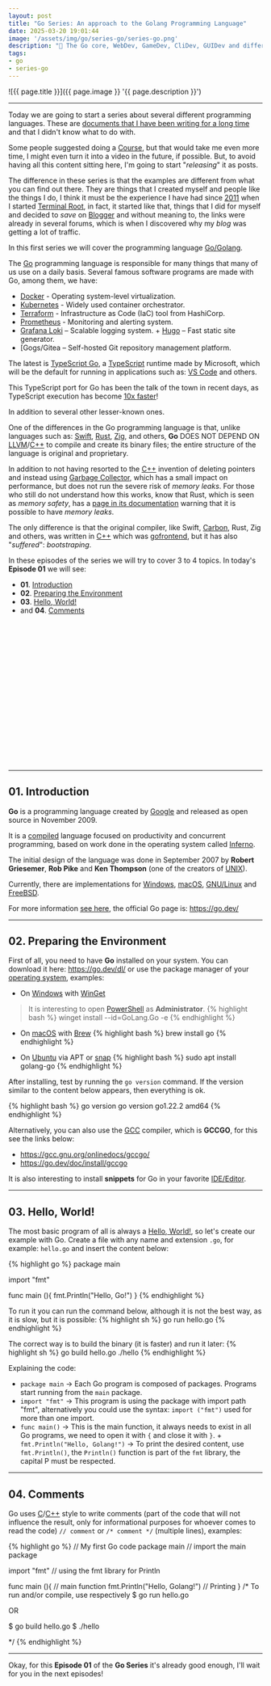 ```yaml
---
layout: post
title: "Go Series: An approach to the Golang Programming Language"
date: 2025-03-20 19:01:44
image: '/assets/img/go/series-go/series-go.png'
description: "🐹 The Go core, WebDev, GameDev, CliDev, GUIDev and different examples."
tags:
- go
- series-go
---
```


![{{ page.title }}]({{ page.image }} '{{ page.description }}')

---

Today we are going to start a series about several different programming languages. These are [documents that I have been writing for a long time](https://x.com/TerminalRootTV/status/1788013077092352384) and that I didn't know what to do with.

Some people suggested doing a [Course](https://terminalroot.com.br/cursos), but that would take me even more time, I might even turn it into a video in the future, if possible. But, to avoid having all this content sitting here, I'm going to start "*releasing*" it as posts.

The difference in these series is that the examples are different from what you can find out there. They are things that I created myself and people like the things I do, I think it must be the experience I have had since [2011](https://terminalroot.com.br/2011/10/ola-mundo.html) when I started [Terminal Root](https://terminalroot.com.br/), in fact, it started like that, things that I did for myself and decided to *save* on [Blogger](https://cpp-terminal.blogspot.com/) and without meaning to, the links were already in several forums, which is when I discovered why my *blog* was getting a lot of traffic.

In this first series we will cover the programming language [Go/Golang](https://terminalroot.com/tags#go).

The [Go](https://terminalroot.com/tags#go) programming language is responsible for many things that many of us use on a daily basis. Several famous software programs are made with Go, among them, we have:

+ [Docker](https://terminalroot.com/tags#docker) - Operating system-level virtualization.
+ [Kubernetes](https://kubernetes.io/) - Widely used container orchestrator.
+ [Terraform](https://www.terraform.io/) - Infrastructure as Code (IaC) tool from HashiCorp.
+ [Prometheus](https://prometheus.io/) - Monitoring and alerting system.
+ [Grafana Loki](https://grafana.com/oss/loki/) – Scalable logging system. + [Hugo](https://gohugo.io/) – Fast static site generator.
+ [Gogs/Gitea – Self-hosted Git repository management platform.

The latest is [TypeScript Go](https://github.com/microsoft/typescript-go), a [TypeScript](https://terminalroot.com/tags#typescript) runtime made by Microsoft, which will be the default for running in applications such as: [VS Code](https://terminalroot.com/tags#vscode) and others.

This TypeScript port for Go has been the talk of the town in recent days, as TypeScript execution has become [10x faster](https://www.youtube.com/watch?v=pNlq-EVld70)!

In addition to several other lesser-known ones.

One of the differences in the Go programming language is that, unlike languages ​​such as: [Swift](https://terminalroot.com/tags#swift), [Rust](https://terminalroot.com/tags#rust), [Zig](https://terminalroot.com/tags#zig), and others, **Go** DOES NOT DEPEND ON [LLVM](https://terminalroot.com/tags#llvm)/[C++](https://terminalroot.com.br/tags#cpp) to compile and create its binary files; the entire structure of the language is original and proprietary.

In addition to not having resorted to the [C++](https://terminalroot.com/tags#cpp) invention of deleting pointers and instead using [Garbage Collector](https://en.wikipedia.org/wiki/Garbage_collection_(computer_science)), which has a small impact on performance, but does not run the severe risk of *memory leaks*. For those who still do not understand how this works, know that Rust, which is seen as *memory safety*, has a [page in its documentation](https://doc.rust-lang.org/book/ch15-06-reference-cycles.html) warning that it is possible to have *memory leaks*.

The only difference is that the original compiler, like Swift, [Carbon](https://terminalroot.com/how-to-install-carbon-language-in-ubuntu-and-first-steps/), Rust, Zig and others, was written in [C++](https://terminalroot.com/tags#cpp) which was [gofrontend](https://github.com/golang/gofrontend), but it has also "*suffered*": *bootstraping*.

In these episodes of the series we will try to cover 3 to 4 topics. In today's **Episode 01** we will see:

+ **01**. [Introduction](#01-introduction)
+ **02**. [Preparing the Environment](#02-preparing-the-environment)
+ **03**. [Hello, World!](#03-hello-world)
+ and **04**. [Comments](#04-comments)


<!-- SQUARE - GAMES ROOT -->
<script async src="//pagead2.googlesyndication.com/pagead/js/adsbygoogle.js"></script>
<ins class="adsbygoogle"
style="display:inline-block;width:336px;height:280px"
data-ad-client="ca-pub-2838251107855362"
data-ad-slot="5351066970"></ins>
<script>
(adsbygoogle = window.adsbygoogle || []).push({});
</script>

---

## 01. Introduction
**Go** is a programming language created by [Google](https://google.com/) and released as open source in November 2009.

It is a [compiled](https://terminalroot.com/list-of-top-10-c-cpp-compilers/) language focused on productivity and concurrent programming, based on work done in the operating system called [Inferno](https://terminalroot.com.br/2020/09/conheca-o-inferno.html).

The initial design of the language was done in September 2007 by **Robert Griesemer**, **Rob Pike** and **Ken Thompson** (one of the creators of [UNIX](https://terminalroot.com/tags#unix)).

Currently, there are implementations for [Windows](https://terminalroot.com/tags#windows), [macOS](https://terminalroot.com/tags#macos), [GNU/Linux](https://terminalroot.com/tags#gnulinux) and [FreeBSD](https://terminalroot.com/tags#freebsd).

For more information [see here](https://en.wikipedia.org/wiki/Go_(programming_language)), the official Go page is: <https://go.dev/>

---

## 02. Preparing the Environment
First of all, you need to have **Go** installed on your system. You can download it here: <https://go.dev/dl/> or use the package manager of your [operating system](https://terminalroot.com/tags#so), examples:

+ On [Windows](https://terminalroot.com/tags#windows) with [WinGet](https://winstall.app/apps/GoLang.Go)
> It is interesting to open [PowerShell](https://terminalroot.com/tags#powershell) as **Administrator**. 
{% highlight bash %}
winget install --id=GoLang.Go -e
{% endhighlight %}

+ On [macOS](https://terminalroot.com/tags#macOS) with [Brew](https://formulae.brew.sh/formula/go)
{% highlight bash %}
brew install go
{% endhighlight %}

+ On [Ubuntu]() via APT or [snap](https://snapcraft.io/go)
{% highlight bash %}
sudo apt install golang-go
{% endhighlight %}

After installing, test by running the `go version` command. If the version similar to the content below appears, then everything is ok.

{% highlight bash %}
go version
go version go1.22.2 amd64
{% endhighlight %}

Alternatively, you can also use the [GCC](https://terminalroot.com/tags#gcc) compiler, which is **GCCGO**, for this see the links below:
+ <https://gcc.gnu.org/onlinedocs/gccgo/>
+ <https://go.dev/doc/install/gccgo>

It is also interesting to install **snippets** for Go in your favorite [IDE/Editor](https://terminalroot.com/tags#editors).

---

## 03. Hello, World! 
The most basic program of all is always a [Hello, World!](https://terminalroot.com/hello-world-in-25-programming-languages-proposal-docs-and-links/), so let's create our example with Go. Create a file with any name and extension `.go`, for example: `hello.go` and insert the content below:

{% highlight go %}
package main

import "fmt"

func main (){
fmt.Println("Hello, Go!")
}
{% endhighlight %}

To run it you can run the command below, although it is not the best way, as it is slow, but it is possible:
{% highlight sh %}
go run hello.go
{% endhighlight %}

The correct way is to build the binary (it is faster) and run it later:
{% highlight sh %}
go build hello.go
./hello
{% endhighlight %}

Explaining the code:
+ `package main` → Each Go program is composed of packages. Programs start running from the `main` package.
+ `import "fmt"` → This program is using the package with import path "fmt", alternatively you could use the syntax: `import ("fmt")` used for more than one import.
+ `func main()` → This is the main function, it always needs to exist in all Go programs, we need to open it with `{` and close it with `}`. + `fmt.Println("Hello, Golang!")` → To print the desired content, use `fmt.Println()`, the `Println()` function is part of the `fmt` library, the capital P must be respected.


<!-- RECTANGLE 2 - OnParagragraph -->
<script async src="//pagead2.googlesyndication.com/pagead/js/adsbygoogle.js"></script>
<ins class="adsbygoogle"
style="display:block; text-align:center;"
data-ad-layout="in-article"
data-ad-format="fluid"
data-ad-client="ca-pub-2838251107855362"
data-ad-slot="8549252987"></ins>
<script>
(adsbygoogle = window.adsbygoogle || []).push({});
</script>

---

## 04. Comments
Go uses [C](https://terminalroot.com/tags#linguagemc)/[C++](https://terminalroot.com/tags#cpp) style to write comments (part of the code that will not influence the result, only for informational purposes for whoever comes to read the code) `// comment` or `/* comment */` (multiple lines), examples:

{% highlight go %}
// My first Go code
package main // import the main package

import "fmt" // using the fmt library for Println

func main (){ // main function
fmt.Println("Hello, Golang!") // Printing
}
/*
To run and/or compile, use respectively
$ go run hello.go

OR

$ go build hello.go
$ ./hello

*/
{% endhighlight %}

---

Okay, for this **Episode 01** of the **Go Series** it's already good enough, I'll wait for you in the next episodes!

